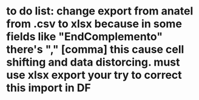 # to do list: change export from anatel from .csv to xlsx because in some fields like "EndComplemento" there's "," [comma] this cause cell shifting and data distorcing. must use xlsx export your try to correct this import in DF 